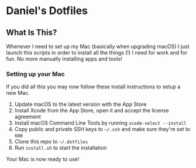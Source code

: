 # Daniel's Dotfiles

## What Is This?

Whenever I need to set up my Mac (basically when upgrading macOS) I just launch this scripts in order to install all the things (!) I need
for work and for fun. No more manually installing apps and tools!

### Setting up your Mac

If you did all this you may now follow these install instructions to setup a new Mac.

1. Update macOS to the latest version with the App Store
2. Install Xcode from the App Store, open it and accept the license agreement
3. Install macOS Command Line Tools by running `xcode-select --install`
4. Copy public and private SSH keys to `~/.ssh` and make sure they're set to `600`
5. Clone this repo to `~/.dotfiles`
6. Run `install.sh` to start the installation

Your Mac is now ready to use!